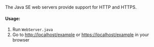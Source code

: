 The Java SE web servers provide support for HTTP and HTTPS.

#### Usage:
1. Run `WebServer.java`
2. Go to [http://localhost/example](http://localhost/example) or [https://localhost/example](https://localhost/example) in your browser

